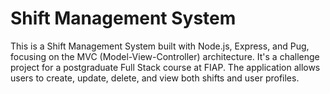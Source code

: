 # Shift Management System

This is a Shift Management System built with Node.js, Express, and Pug, focusing on the MVC (Model-View-Controller) architecture. It's a challenge project for a postgraduate Full Stack course at FIAP. The application allows users to create, update, delete, and view both shifts and user profiles.